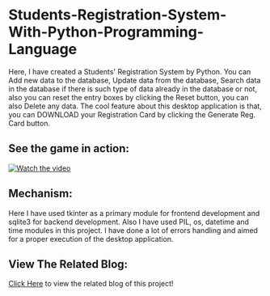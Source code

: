 # Students-Registration-System-With-Python-Programming-Language
Here, I have created a Students' Registration System by Python. You can Add new data to the database, Update data from the database, Search data in the database if there is such type of data already in the database or not, also you can reset the entry boxes by clicking the Reset button, you can also Delete any data.
The cool feature about this desktop application is that, you can DOWNLOAD your Registration Card by clicking the Generate Reg. Card button.  
## See the game in action:
[![Watch the video](https://img.youtube.com/vi/tpgpMzhdufA/maxresdefault.jpg)](https://youtu.be/tpgpMzhdufA)
## Mechanism:
Here I have used tkinter as a primary module for frontend development and sqlite3 for backend development. Also I have used PIL, os, datetime and time modules in this project. I have done a lot of errors handling and aimed for a proper execution of the desktop application.
## View The Related Blog:
[Click Here](https://dsasanengineer.blogspot.com/2020/05/students-registration-system-python.html) to view the related blog of this project!

